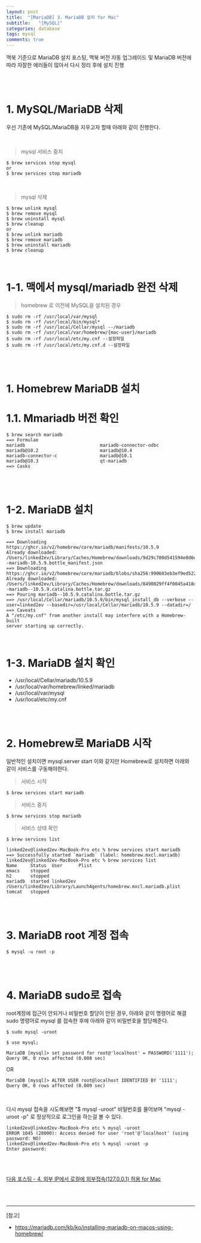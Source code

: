 ```yaml
---
layout: post
title:  "[MariaDB] 3. MariaDB 설치 for Mac"
subtitle:   "[MySQL]"
categories: database
tags: mysql
comments: true
---
```



맥북 기준으로 MariaDB 설치 포스팅, 맥북 버전 자동 업그레이드 및 MariaDB 버전에 따라 자잘한 에러들이 많아서 다시 정리 후에 설치 진행


<br><br>

# 1. MySQL/MariaDB 삭제

우선 기존에 MySQL/MariaDB을 지우고자 할때 아래와 같이 진행한다.

<br>

> mysql 서비스 중지

```
$ brew services stop mysql
or
$ brew services stop mariadb
```

<br>

> mysql 삭제

```
$ brew unlink mysql
$ brew remove mysql
$ brew uninstall mysql
$ brew cleanup
or
$ brew unlink mariadb
$ brew remove mariadb
$ brew uninstall mariadb
$ brew cleanup
```

<br>

# 1-1. 맥에서 mysql/mariadb 완전 삭제

> homebrew 로 이전에 MySQL을 설치된 경우

```
$ sudo rm -rf /usr/local/var/mysql
$ sudo rm -rf /usr/local/bin/mysql*
$ sudo rm -rf /usr/local/Cellar/mysql --/mariadb
$ sudo rm -rf /usr/local/var/homebrew/{mac-user}/mariadb
$ sudo rm -rf /usr/local/etc/my.cnf --설정파일
$ sudo rm -rf /usr/local/etc/my.cnf.d --설정파일
```

<br><br>


# 1. Homebrew MariaDB 설치


# 1.1. Mmariadb 버전 확인

```
$ brew search mariadb
==> Formulae
mariadb                            mariadb-connector-odbc             mariadb@10.2                       mariadb@10.4
mariadb-connector-c                mariadb@10.1                       mariadb@10.3                       qt-mariadb
==> Casks
```

<br><br>


# 1-2. MariaDB 설치


```
$ brew update
$ brew install mariadb
```

```
==> Downloading https://ghcr.io/v2/homebrew/core/mariadb/manifests/10.5.9
Already downloaded: /Users/linked2ev/Library/Caches/Homebrew/downloads/9d29c700d541594e0d6dd913ce80538be887d3972a6f950ccb4f0b1691f406d6--mariadb-10.5.9.bottle_manifest.json
==> Downloading https://ghcr.io/v2/homebrew/core/mariadb/blobs/sha256:990603eb3ef9ed5228c31572c35bd4324e9c1c790286b1b850474b671becc386
Already downloaded: /Users/linked2ev/Library/Caches/Homebrew/downloads/8490029ff4f0045a418dd09f439b7de6b6159d72f597081ecbb6b6e3329fccab--mariadb--10.5.9.catalina.bottle.tar.gz
==> Pouring mariadb--10.5.9.catalina.bottle.tar.gz
==> /usr/local/Cellar/mariadb/10.5.9/bin/mysql_install_db --verbose --user=linked2ev --basedir=/usr/local/Cellar/mariadb/10.5.9 --datadir=/
==> Caveats
A "/etc/my.cnf" from another install may interfere with a Homebrew-built
server starting up correctly.
```

<br>


# 1-3. MariaDB 설치 확인

- /usr/local/Cellar/mariadb/10.5.9
- /usr/local/var/homebrew/linked/mariadb
- /usr/local/var/mysql
- /usr/local/etc/my.cnf

<br><br>


# 2. Homebrew로 MariaDB 시작

일반적인 설치이면 mysql.server start 이와 같지만 Homebrew로 설치하면 아래와 같이 서비스를 구동해야한다.

> 서비스 시작

```
$ brew services start mariadb
```

> 서비스 중지

```
$ brew services stop mariadb
```

> 서비스 상태 확인

```
$ brew services list
```
```
linked2ev@linked2ev-MacBook-Pro etc % brew services start mariadb
==> Successfully started `mariadb` (label: homebrew.mxcl.mariadb)
linked2ev@linked2ev-MacBook-Pro etc % brew services list         
Name     Status  User      Plist
emacs    stopped           
h2       stopped           
mariadb  started linked2ev /Users/linked2ev/Library/LaunchAgents/homebrew.mxcl.mariadb.plist
tomcat   stopped  
```

<br><br>


# 3. MariaDB root 계정 접속

```
$ mysql -u root -p
```

<br><br>


# 4. MariaDB sudo로 접속

root계정에 접근이 안되거나 비밀번호 할당이 안된 경우, 아래와 같이 명령어로 해결 sudo 명령어로 mysql 를 접속한 후에 아래와 같이 비밀번호을 할당해준다.

```
$ sudo mysql -uroot
```
```
$ use mysql;
```

```
MariaDB [mysql]> set password for root@'localhost' = PASSWORD('1111');
Query OK, 0 rows affected (0.008 sec)
```
OR
```
MariaDB [mysql]> ALTER USER root@localhost IDENTIFIED BY '1111';
Query OK, 0 rows affected (0.009 sec)
```


<br>

다시 mysql 접속을 시도해보면 "$ mysql -uroot" 비밀번호를 물어보며 "mysql -uroot -p" 로 정상적으로 로그인을 하는걸 볼 수 있다.

```
linked2ev@linked2ev-MacBook-Pro etc % mysql -uroot     
ERROR 1045 (28000): Access denied for user 'root'@'localhost' (using password: NO)
linked2ev@linked2ev-MacBook-Pro etc % mysql -uroot -p
Enter password: 
```

<br><br>

[다음 포스팅 - 4. 외부 IP에서 로컬에 외부접속(127.0.0.1) 허용 for Mac](https://linked2ev.github.io/database/2021/06/13/MariaDB-4.-%EC%99%B8%EB%B6%80-IP-%EB%A1%9C%EC%BB%AC%EC%97%90-%EC%99%B8%EB%B6%80%EC%A0%91%EC%86%8D(127.0.0.1)-%ED%97%88%EC%9A%A9-for-Mac/)


<br><br>


---
[참고]  
- https://mariadb.com/kb/ko/installing-mariadb-on-macos-using-homebrew/